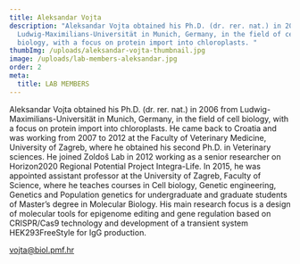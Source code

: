 ```yaml
---
title: Aleksandar Vojta
description: "Aleksandar Vojta obtained his Ph.D. (dr. rer. nat.) in 2006 from
  Ludwig-Maximilians-Universität in Munich, Germany, in the field of cell
  biology, with a focus on protein import into chloroplasts. "
thumbImg: /uploads/aleksandar-vojta-thumbnail.jpg
image: /uploads/lab-members-aleksandar.jpg
order: 2
meta:
  title: LAB MEMBERS
---
```

Aleksandar Vojta obtained his Ph.D. (dr. rer. nat.) in 2006 from Ludwig-Maximilians-Universität in Munich, Germany, in the field of cell biology, with a focus on protein import into chloroplasts. He came back to Croatia and was working from 2007 to 2012 at the Faculty of Veterinary Medicine, University of Zagreb, where he obtained his second Ph.D. in Veterinary sciences. He joined Zoldoš Lab in 2012 working as a senior researcher on Horizon2020 Regional Potential Project Integra-Life. In 2015, he was appointed assistant professor at the University of Zagreb, Faculty of Science, where he teaches courses in Cell biology, Genetic engineering, Genetics and Population genetics for undergraduate and graduate students of Master’s degree in Molecular Biology. His main research focus is a design of molecular tools for epigenome editing and gene regulation based on CRISPR/Cas9 technology and development of a transient system HEK293FreeStyle for IgG production.

vojta@biol.pmf.hr